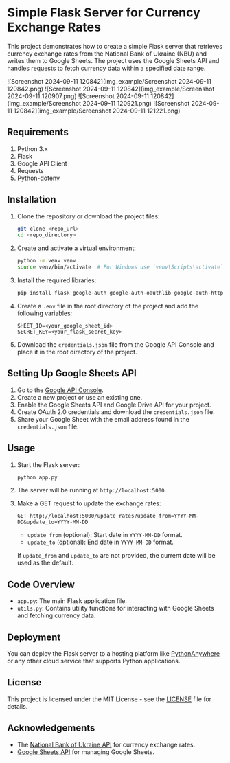 # Simple Flask Server for Currency Exchange Rates

This project demonstrates how to create a simple Flask server that retrieves currency exchange rates from the National Bank of Ukraine (NBU) and writes them to Google Sheets. The project uses the Google Sheets API and handles requests to fetch currency data within a specified date range.


![Screenshot 2024-09-11 120842](img_example/Screenshot 2024-09-11 120842.png)
![Screenshot 2024-09-11 120842](img_example/Screenshot 2024-09-11 120907.png)
![Screenshot 2024-09-11 120842](img_example/Screenshot 2024-09-11 120921.png)
![Screenshot 2024-09-11 120842](img_example/Screenshot 2024-09-11 121221.png)
## Requirements

1. Python 3.x
2. Flask
3. Google API Client
4. Requests
5. Python-dotenv

## Installation

1. Clone the repository or download the project files:

    ```bash
    git clone <repo_url>
    cd <repo_directory>
    ```

2. Create and activate a virtual environment:

    ```bash
    python -m venv venv
    source venv/bin/activate  # For Windows use `venv\Scripts\activate`
    ```

3. Install the required libraries:

    ```bash
    pip install flask google-auth google-auth-oauthlib google-auth-httplib2 google-api-python-client requests python-dotenv
    ```

4. Create a `.env` file in the root directory of the project and add the following variables:

    ```plaintext
    SHEET_ID=<your_google_sheet_id>
    SECRET_KEY=<your_flask_secret_key>
    ```

5. Download the `credentials.json` file from the Google API Console and place it in the root directory of the project.

## Setting Up Google Sheets API

1. Go to the [Google API Console](https://console.developers.google.com/).
2. Create a new project or use an existing one.
3. Enable the Google Sheets API and Google Drive API for your project.
4. Create OAuth 2.0 credentials and download the `credentials.json` file.
5. Share your Google Sheet with the email address found in the `credentials.json` file.

## Usage

1. Start the Flask server:

    ```bash
    python app.py
    ```

2. The server will be running at `http://localhost:5000`.

3. Make a GET request to update the exchange rates:

    ```http
    GET http://localhost:5000/update_rates?update_from=YYYY-MM-DD&update_to=YYYY-MM-DD
    ```

    - `update_from` (optional): Start date in `YYYY-MM-DD` format.
    - `update_to` (optional): End date in `YYYY-MM-DD` format.

    If `update_from` and `update_to` are not provided, the current date will be used as the default.

## Code Overview

- `app.py`: The main Flask application file.
- `utils.py`: Contains utility functions for interacting with Google Sheets and fetching currency data.

## Deployment

You can deploy the Flask server to a hosting platform like [PythonAnywhere](https://www.pythonanywhere.com/) or any other cloud service that supports Python applications.

## License

This project is licensed under the MIT License - see the [LICENSE](LICENSE) file for details.

## Acknowledgements

- The [National Bank of Ukraine API](https://bank.gov.ua/NBU_Exchange/exchange_site) for currency exchange rates.
- [Google Sheets API](https://developers.google.com/sheets/api) for managing Google Sheets.
